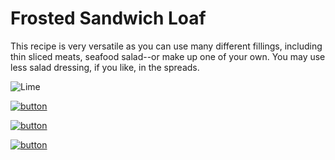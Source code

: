 

# Frosted Sandwich Loaf

This recipe is very versatile as you can use many different fillings, including thin sliced meats, seafood salad--or make up one of your own. You may use less salad dressing, if you like, in the spreads.

![Lime](../images/robo_chef.jpg)


[![button](../images/t-frosted-sandwich-loaf.jpg)](../recipes/frosted-sandwich-loaf.md)


[![button](../images/t-lime-gelatin-salad.jpg)](../recipes/lime-gelatin-salad.md)


[![button](../images/t-perfection-salad.jpg)](../recipes/perfection-salad.md)
